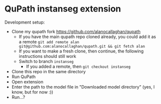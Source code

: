 # QuPath instanseg extension

Development setup:

- Clone my qupath fork https://github.com/alanocallaghan/qupath
  - If you have the main qupath repo cloned already, you could add it as a remote `git add remote alan git@github.com:alanocallaghan/qupath.git && git fetch alan`
  - If you want to make a fresh clone, then continue, the following instructions should still work
  - Switch to branch `instanseg`
    - If you added a remote, then `git checkout instanseg`
- Clone this repo in the same directory
- Run QuPath
- Open extension
- Enter the path to the model file in "Downloaded model directory" (yes, I know, but for now :))
- Run...?
